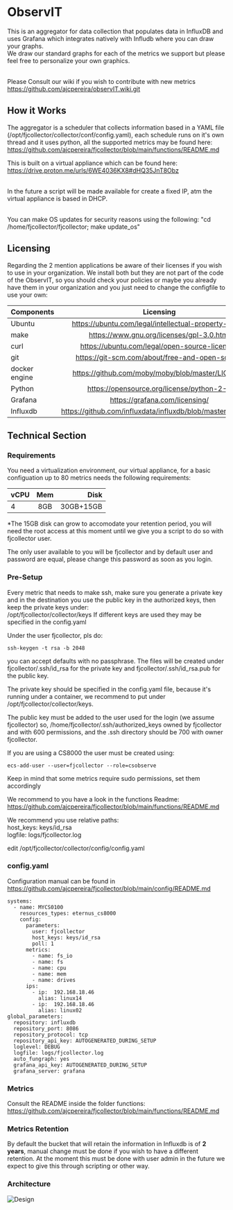 # ObservIT

This is an aggregator for data collection that populates data in InfluxDB and uses Grafana which integrates natively with Infludb where you can draw your graphs.
<BR>We draw our standard graphs for each of the metrics we support but please feel free to personalize your own graphics.

<BR>Please Consult our wiki if you wish to contribute with new metrics https://github.com/ajcpereira/observIT.wiki.git

## How it Works

The aggregator is a scheduler that collects information based in a YAML file (/opt/fjcollector/collector/conf/config.yaml), each schedule runs on it's own thread and it uses python, all the supported metrics may be found here:
<BR>https://github.com/ajcpereira/fjcollector/blob/main/functions/README.md

This is built on a virtual appliance which can be found here: 
<BR>https://drive.proton.me/urls/6WE4036KX8#dHQ35JnT8Obz

<BR>In the future a script will be made available for create a fixed IP, atm the virtual appliance is based in DHCP.

<BR>You can make OS updates for security reasons using the following: "cd /home/fjcollector/fjcollector; make update_os"

## Licensing
Regarding the 2 mention applications be aware of their licenses if you wish to use in your organization.
We install both but they are not part of the code of the ObservIT, so you should check your policies or maybe you already have them in your organization and you just need to change the configfile to use your own:

|Components		|Licensing                                                  |
|---------------|:---------------------------------------------------------:|
|Ubuntu			|https://ubuntu.com/legal/intellectual-property-policy      |
|make			|https://www.gnu.org/licenses/gpl-3.0.html                  |
|curl			|https://ubuntu.com/legal/open-source-licences              |
|git			|https://git-scm.com/about/free-and-open-source             |
|docker engine	|https://github.com/moby/moby/blob/master/LICENSE     |
|Python			|https://opensource.org/license/python-2-0                  |
|Grafana		|https://grafana.com/licensing/                             |
|Influxdb		|https://github.com/influxdata/influxdb/blob/master/LICENSE |

## Technical Section
### Requirements

You need a virtualization environment, our virtual appliance, for a basic configuation up to 80 metrics needs the following requirements:

| vCPU          | Mem           | Disk      |
| ------------- |:-------------:| ---------:|
| 4             | 8GB           | 30GB+15GB |

*The 15GB disk can grow to accomodate your retention period, you will need the root access at this moment until we give you a script to do so with fjcollector user.


The only user available to you will be fjcollector and by default user and password are equal, please change this password as soon as you login.

### Pre-Setup

Every metric that needs to make ssh, make sure you generate a private key and in the destination you use the public key in the authorized keys, then keep the private keys under:
<BR>/opt/fjcollector/collector/keys
If different keys are used they may be specified in the config.yaml

Under the user fjcollector, pls do:

````
ssh-keygen -t rsa -b 2048
````

you can accept defaults with no passphrase. The files will be created under fjcollector/.ssh/id_rsa for the private key and fjcollector/.ssh/id_rsa.pub for the public key.

The private key should be specified in the config.yaml file, because it's running under a container, we recommend to put under /opt/fjcollector/collector/keys.

The public key must be added to the user used for the login (we assume fjcollector) so, /home/fjcollector/.ssh/authorized_keys owned by fjcollector and with 600 permissions, and the .ssh directory should be 700 with owner fjcollector.

If you are using a CS8000 the user must be created using:
````
ecs-add-user --user=fjcollector --role=csobserve
````
Keep in mind that some metrics require sudo permissions, set them accordingly

We recommend to you have a look in the functions Readme:
<BR>https://github.com/ajcpereira/fjcollector/blob/main/functions/README.md

We recommend you use relative paths:
    <BR>host_keys: keys/id_rsa
    <BR>logfile: logs/fjcollector.log

edit /opt/fjcollector/collector/config/config.yaml

### config.yaml
Configuration manual can be found in https://github.com/ajcpereira/fjcollector/blob/main/config/README.md

````
systems:
  - name: MYCS0100
    resources_types: eternus_cs8000
    config:
      parameters:
        user: fjcollector
        host_keys: keys/id_rsa
        poll: 1
      metrics:
        - name: fs_io
        - name: fs
        - name: cpu
        - name: mem
        - name: drives
      ips:
        - ip:  192.168.18.46
          alias: linux14
        - ip:  192.168.18.46
          alias: linux02
global_parameters:
  repository: influxdb
  repository_port: 8086
  repository_protocol: tcp
  repository_api_key: AUTOGENERATED_DURING_SETUP
  loglevel: DEBUG
  logfile: logs/fjcollector.log
  auto_fungraph: yes
  grafana_api_key: AUTOGENERATED_DURING_SETUP
  grafana_server: grafana
````  

### Metrics

Consult the README inside the folder functions:
<BR>https://github.com/ajcpereira/fjcollector/blob/main/functions/README.md

### Metrics Retention

By default the bucket that will retain the information in Influxdb is of **2 years**, manual change must be done if you wish to have a different retention.
At the moment this must be done with user admin in the future we expect to give this through scripting or other way.


### Architecture
![Design](https://github.com/ajcpereira/reporting/raw/main/img/design.png)

